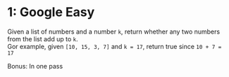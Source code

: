 # 1: Google Easy

Given a list of numbers and a number `k`, return whether any two numbers from the list add up to `k`.  
Gor example, given `[10, 15, 3, 7]` and `k = 17`, return true since `10 + 7 = 17`

Bonus: In one pass
